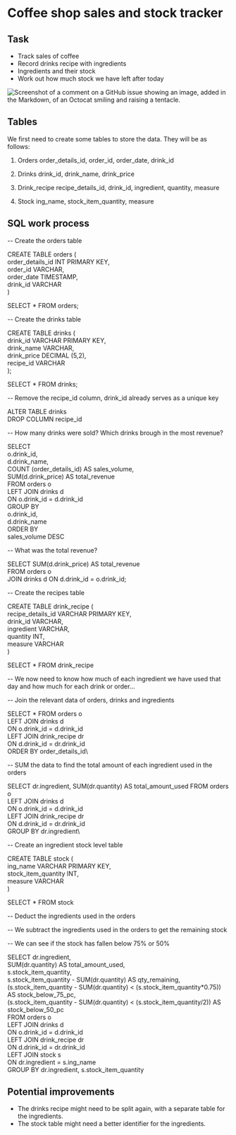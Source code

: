 # Coffee shop sales and stock tracker

## Task
- Track sales of coffee
- Record drinks recipe with ingredients
- Ingredients and their stock
- Work out how much stock we have left after today

![Screenshot of a comment on a GitHub issue showing an image, added in the Markdown, of an Octocat smiling and raising a tentacle.](../main/Screenshot%202025-09-25%20095439.jpg)

## Tables

We first need to create some tables to store the data.
They will be as follows:

1. Orders
	order_details_id, order_id, order_date, drink_id 

2. Drinks
	drink_id, drink_name, drink_price

3. Drink_recipe
	recipe_details_id, drink_id, ingredient, quantity, measure 

6. Stock
	ing_name, stock_item_quantity, measure

## SQL work process

-- Create the orders table

CREATE TABLE orders (\
	order_details_id INT PRIMARY KEY, \
	order_id VARCHAR, \
	order_date TIMESTAMP, \
	drink_id VARCHAR\
	)

SELECT * FROM orders;

-- Create the drinks table

CREATE TABLE drinks (\
	drink_id VARCHAR PRIMARY KEY,\
	drink_name VARCHAR,\
	drink_price DECIMAL (5,2),\
	recipe_id VARCHAR\
);

SELECT * FROM drinks;

-- Remove the recipe_id column, drink_id already serves as a unique key

ALTER TABLE drinks\
DROP COLUMN recipe_id

-- How many drinks were sold? Which drinks brough in the most revenue?

SELECT \
o.drink_id, \
d.drink_name, \
COUNT (order_details_id) AS sales_volume, \
SUM(d.drink_price) AS total_revenue\
FROM orders o\
LEFT JOIN drinks d \
ON o.drink_id = d.drink_id\
GROUP BY \
o.drink_id, \
d.drink_name\
ORDER BY \
sales_volume DESC

-- What was the total revenue?

SELECT SUM(d.drink_price) AS total_revenue\
FROM orders o\
JOIN drinks d ON d.drink_id = o.drink_id;

-- Create the recipes table

CREATE TABLE drink_recipe (\
	recipe_details_id VARCHAR PRIMARY KEY,\
	drink_id VARCHAR,\
	ingredient VARCHAR,\
	quantity INT,\
	measure VARCHAR\
)

SELECT * FROM drink_recipe

-- We now need to know how much of each ingredient we have used that day and how much for each drink or order...

-- Join the relevant data of orders, drinks and ingredients

SELECT * FROM orders o\
LEFT JOIN drinks d \
ON o.drink_id = d.drink_id\
LEFT JOIN drink_recipe dr \
ON d.drink_id = dr.drink_id\
ORDER BY order_details_id\

-- SUM the data to find the total amount of each ingredient used in the orders

SELECT dr.ingredient, SUM(dr.quantity) AS total_amount_used FROM orders o\
LEFT JOIN drinks d \
ON o.drink_id = d.drink_id\
LEFT JOIN drink_recipe dr \
ON d.drink_id = dr.drink_id\
GROUP BY dr.ingredient\

-- Create an ingredient stock level table

CREATE TABLE stock (\
	ing_name VARCHAR PRIMARY KEY,\
	stock_item_quantity INT,\
	measure VARCHAR\
)

SELECT * FROM stock

-- Deduct the ingredients used in the orders

-- We subtract the ingredients used in the orders to get the remaining stock

-- We can see if the stock has fallen below 75% or 50%

SELECT dr.ingredient,\
SUM(dr.quantity) AS total_amount_used,\
s.stock_item_quantity,\
s.stock_item_quantity - SUM(dr.quantity) AS qty_remaining,\
(s.stock_item_quantity - SUM(dr.quantity) < (s.stock_item_quantity*0.75)) AS stock_below_75_pc,\
(s.stock_item_quantity - SUM(dr.quantity) < (s.stock_item_quantity/2)) AS stock_below_50_pc\
FROM orders o\
LEFT JOIN drinks d \
ON o.drink_id = d.drink_id\
LEFT JOIN drink_recipe dr \
ON d.drink_id = dr.drink_id\
LEFT JOIN stock s\
ON dr.ingredient = s.ing_name\
GROUP BY dr.ingredient, s.stock_item_quantity

## Potential improvements 

- The drinks recipe might need to be split again, with a separate table for the ingredients.
- The stock table might need a better identifier for the ingredients. 
